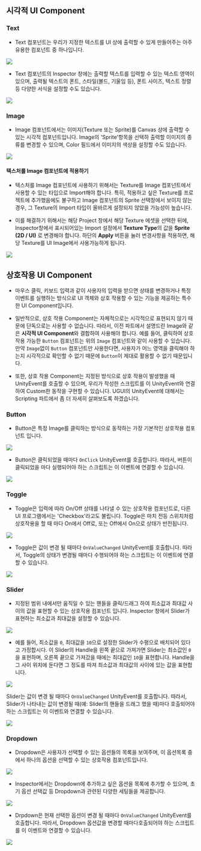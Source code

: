 ## 시각적 UI Component

### Text

* Text 컴포넌트는 우리가 지정한 텍스트를 UI 상에 출력할 수 있게 만들어주는 아주 유용한 컴포넌트 중 하나입니다.

![](images/Text.gif)

* Text 컴포넌트의 Inspector 창에는 출력할 텍스트를 입력할 수 있는 텍스트 영역이 있으며, 출력될 텍스트의 폰트, 스타일(볼드, 기울임 등), 폰트 사이즈, 텍스트 정렬 등 다양한 서식을 설정할 수도 있습니다.

![](images/TextMenu.png)

### Image

* Image 컴포넌트에서는 이미지(Texture 또는 Sprite)를 Canvas 상에 출력할 수 있는 시각적 컴포넌트입니다. Image의 'Sprite'항목을 선택하 출력할 이미지의 종류를 변경할 수 있으며, Color 필드에서 이미지의 색상을 설정할 수도 있습니다.

![](images/Image.gif)

#### 텍스처를 Image 컴포넌트에 적용하기

* 텍스처를 Image 컴포넌트에 사용하기 위해서는 Texture를 Image 컴포넌트에서 사용할 수 있는 타입으로 Import해야 합니다. 특히, 적용하고 싶은 Texture를 프로젝트에 추가했음에도 불구하고 Image 컴포넌트의 Sprite 선택창에서 보이지 않는 경우, 그 Texture의 Import 타입이 올바르게 설정되지 않았을 가능성이 높습니다.


* 이를 해결하기 위해서는 해당 Project 창에서 해당 Texture 에셋을 선택한 뒤에, Inspector창에서 표시되어있는 Import 설정에서 **Texture Type**의 값을 **Sprite (2D / UI)** 로 변경해야 합니다. 하단의 **Apply** 버튼을 눌러 변경사항을 적용하면, 해당 Texture를 UI Image에서 사용가능하게 됩니다.

![](images/ImageToSprite.png)


## 상호작용 UI Component

* 마우스 클릭, 키보드 입력과 같이 사용자의 입력을 받으면 상태를 변경하거나 특정 이벤트를 실행하는 방식으로 UI 객체와 상호 작용할 수 있는 기능을 제공하는 특수한 UI Component입니다.

* 일반적으로, 상호 작용 Component는 자체적으로는 시각적으로 표현되지 않기 때문에 단독으로는 사용할 수 없습니다. 따라서, 이전 파트에서 설명드린 Image와 같은 **시각적 UI Component**와 결합하여 사용해야 합니다. 예를 들어, 클릭하여 상호작용 가능한 `Button` 컴포넌트는 위의 `Image` 컴포넌트와 같이 사용할 수 있습니다. 만약 `Image`없이 `Button` 컴포넌트만 사용한다면, 사용자가 어느 영역을 클릭해야 하는지 시각적으로 확인할 수 없기 때문에 `Button`이 제대로 활용할 수 없기 때문입니다.

* 또한, 상호 작용 Component는 지정된 방식으로 상호 작용이 발생했을 때 UnityEvent를 호출할 수 있으며, 우리가 작성한 스크립트를 이 UnityEvent와 연결하여 Custom한 동작을 구현할 수 있습니다. UGUI의 UnityEvent에 대해서는 Scripting 파트에서 좀 더 자세히 살펴보도록 하겠습니다.

### Button

* Button은 특정 Image를 클릭하는 방식으로 동작하는 가장 기본적인 상호작용 컴포넌트 입니다.

![](images/Button.gif)

* Button은 클릭되었을 때마다 `OnClick` UnityEvent를 호출합니다. 따라서, 버튼이 클릭되었을 마다 실행되어야 하는 스크립트는 이 이벤트에 연결할 수 있습니다.

![](images/ButtonEvent.png)

### Toggle

* Toggle은 입력에 따라 On/Off 상태를 나타낼 수 있는 상호작용 컴포넌트로, 다른 UI 프로그램에서는 'Checkbox'라고도 불립니다. Toggle은 마치 전등 스위치처럼 상호작용을 할 때 마다 On에서 Off로, 또는 Off에서 On으로 상태가 반전됩니다.

![](images/Toggle.gif)

* Toggle은 값이 변경 될 때마다 `OnValueChanged` UnityEvent를 호출합니다. 따라서, Toggle의 상태가 변경될 때마다 수행되어야 하는 스크립트는 이 이벤트에 연결할 수 있습니다.

![](images/ToggleEvent.png)

### Slider

*  지정된 범위 내에서만 움직일 수 있는 핸들을 클릭/드래그 하여 최소값과 최대값 사이의 값을 표현할 수 있는 상호작용 컴포넌트 입니다. Inspector 창에서 Slider가 표현하는 최소값과 최대값을 설정할 수 있습니다.

![](images/Slider.gif)

* 예를 들어, 최소값을 `0`, 최대값을 `10`으로 설정한 Slider가 수평으로 배치되어 있다고 가정합시다. 이 Slider의 Handle을 왼쪽 끝으로 가져가면 Slider는 최소값인 `0`을 표현하며, 오른쪽 끝으로 가져갔을 때에는 최대값인 `10`을 표현합니다. Handle을 그 사이 위치에 둔다면 그 정도를 따져 최소값과 최대값의 사이에 있는 값을 표현합니다.

![](images/SliderValue.gif)

Slider는 값이 변경 될 때마다 `OnValueChanged` UnityEvent를 호출합니다. 따라서, Slider가 나타내는 값이 변경될 때(예: Slider의 핸들을 드래그 했을 때)마다 호출되어야 하는 스크립트는 이 이벤트와 연결할 수 있습니다.

![](images/SliderEvent.png)

### Dropdown
* Dropdown은 사용자가 선택할 수 있는 옵션들의 목록을 보여주며, 이 옵션목록 중에서 하나의 옵션을 선택할 수 있는 상호작용 컴포넌트입니다.

![](images/Dropdown.gif)

* Inspector에서는 Dropdown에 추가하고 싶은 옵션을 목록에 추가할 수 있으며, 초기 옵션 선택값 등 Dropdown과 관련된 다양한 세팅들을 제공합니다.

![](images/DropdownOption.gif)

* Drpdown은 현재 선택한 옵션이 변경 될 때마다  `OnValueChanged` UnityEvent를 호출합니다. 따라서, Dropdown 옵션값을 변경할 때마다호출되어야 하는 스크립트를 이 이벤트와 연결할 수 있습니다.

![](images/DropdownEvent.png)
